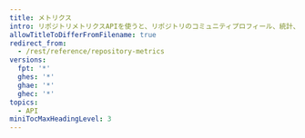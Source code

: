 ```yaml
---
title: メトリクス
intro: リポジトリメトリクスAPIを使うと、リポジトリのコミュニティプロフィール、統計、トラフィックを取得できます。
allowTitleToDifferFromFilename: true
redirect_from:
  - /rest/reference/repository-metrics
versions:
  fpt: '*'
  ghes: '*'
  ghae: '*'
  ghec: '*'
topics:
  - API
miniTocMaxHeadingLevel: 3
---
```


<!--
  Operations are automatically generated. Markdown for this page is located in data/reusables/rest-reference/metrics
-->
